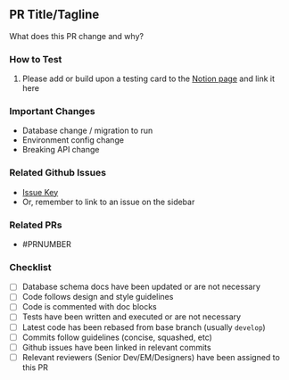 ## PR Title/Tagline

What does this PR change and why?

### How to Test

1. Please add or build upon a testing card to the [Notion page](http://notion.so) and link it here

### Important Changes

- Database change / migration to run
- Environment config change
- Breaking API change

### Related Github Issues

- [Issue Key](https:)
- Or, remember to link to an issue on the sidebar

### Related PRs

- #PRNUMBER

### Checklist

- [ ]  Database schema docs have been updated or are not necessary
- [ ]  Code follows design and style guidelines
- [ ]  Code is commented with doc blocks
- [ ]  Tests have been written and executed or are not necessary
- [ ]  Latest code has been rebased from base branch (usually `develop`)
- [ ]  Commits follow guidelines (concise, squashed, etc)
- [ ]  Github issues have been linked in relevant commits
- [ ]  Relevant reviewers (Senior Dev/EM/Designers) have been assigned to this PR
